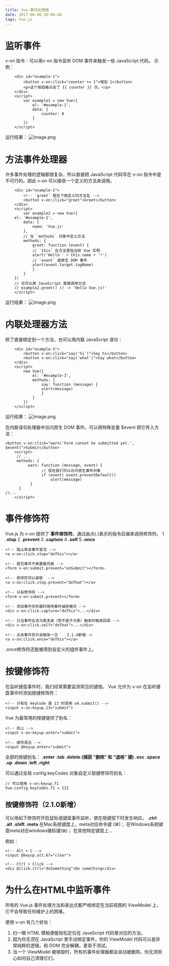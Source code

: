 ```yaml
---
title: Vue-事件处理器
date: 2017-06-08 20:06:48
tags: Vue.js
---
```


# 监听事件
v-on 指令：可以用v-on 指令监听 DOM 事件来触发一些 JavaScript 代码。
示例：
```
    <div id="example-1">
        <button v-on:click="counter += 1">增加 1</button>
        <p>这个按钮被点击了 {{ counter }} 次。</p>
    </div>
    <script>
        var example1 = new Vue({
            el: '#example-1',
            data: {
                counter: 0
            }
        })
    </script>
```
运行结果：
![image.png](http://upload-images.jianshu.io/upload_images/1393082-3c064f280b5af364.png?imageMogr2/auto-orient/strip%7CimageView2/2/w/1240)
<!-- more -->
# 方法事件处理器
许多事件处理的逻辑都很复杂，所以直接把 JavaScript 代码写在 v-on 指令中是不可行的。因此 v-on 可以接收一个定义的方法来调用。
```
    <div id="example-2">
        <!-- `greet` 是在下面定义的方法名 -->
        <button v-on:click="greet">Greet</button>
    </div>
    <script>
        var example2 = new Vue({
    el: '#example-2',
        data: {
            name: 'Vue.js'
        },
        // 在 `methods` 对象中定义方法
        methods: {
            greet: function (event) {
            // `this` 在方法里指当前 Vue 实例
            alert('Hello ' + this.name + '!')
            // `event` 是原生 DOM 事件
            alert(event.target.tagName)
            }
        }
    })
    // 也可以用 JavaScript 直接调用方法
    // example2.greet() // -> 'Hello Vue.js!'
    </script>
```
运行结果：
![image.png](http://upload-images.jianshu.io/upload_images/1393082-aa4c2c7fc8d3a698.png?imageMogr2/auto-orient/strip%7CimageView2/2/w/1240)

# 内联处理器方法
除了直接绑定到一个方法，也可以用内联 JavaScript 语句：
```
    <div id="example-3">
        <button v-on:click="say('hi')">Say hi</button>
        <button v-on:click="say('what')">Say what</button>
    </div>
    <script>
        new Vue({
            el: '#example-3',
            methods: {
                say: function (message) {
                alert(message)
                }
            }
        })
    </script>
```
运行结果：
![image.png](http://upload-images.jianshu.io/upload_images/1393082-2c33a3c4b71de83a.png?imageMogr2/auto-orient/strip%7CimageView2/2/w/1240)

在内联语句处理器中访问原生 DOM 事件。可以用特殊变量 $event 把它传入方法：
```
<button v-on:click="warn('Form cannot be submitted yet.', $event)">Submit</button>
    <script>
     // ...
     methods: {
          warn: function (message, event) {
                // 现在我们可以访问原生事件对象
                if (event) event.preventDefault()
                    alert(message)
           }
      }
//...    
    </script>
```

# 事件修饰符
Vue.js 为 v-on 提供了 **事件修饰符**。通过由点(.)表示的指令后缀来调用修饰符。
1 **.stop**
2 **.prevent**
3 **.capture**
4 **.self**
5 **.once**
```
<!-- 阻止单击事件冒泡 -->
<a v-on:click.stop="doThis"></a>

<!-- 提交事件不再重载页面 -->
<form v-on:submit.prevent="onSubmit"></form>

<!-- 修饰符可以串联  -->
<a v-on:click.stop.prevent="doThat"></a>

<!-- 只有修饰符 -->
<form v-on:submit.prevent></form>

<!-- 添加事件侦听器时使用事件捕获模式 -->
<div v-on:click.capture="doThis">...</div>

<!-- 只当事件在该元素本身（而不是子元素）触发时触发回调 -->
<div v-on:click.self="doThat">...</div>

<!-- 点击事件将只会触发一次    2.1.4新增-->
<a v-on:click.once="doThis"></a>
```
.once修饰符还能被用到自定义的组件事件上。

# 按键修饰符
在监听键盘事件时，我们经常需要监测常见的键值。 
Vue 允许为 v-on 在监听键盘事件时添加按键修饰符：
```
<!-- 只有在 keyCode 是 13 时调用 vm.submit() -->
<input v-on:keyup.13="submit">
```

Vue 为最常用的按键提供了别名：
```
<!-- 同上 -->
<input v-on:keyup.enter="submit">

<!-- 缩写语法 -->
<input @keyup.enter="submit">
```

全部的按键别名：
**.enter**
**.tab**
**.delete (捕获 “删除” 和 “退格” 键)**
**.esc**
**.space**
**.up**
**.down**
**.left**
**.right**

可以通过全局 config.keyCodes 对象自定义按键修饰符别名：
```
// 可以使用 v-on:keyup.f1
Vue.config.keyCodes.f1 = 112
```
## 按键修饰符（2.1.0新增）
可以用如下修饰符开启鼠标或键盘事件监听，使在按键按下时发生响应。
**.ctrl**
**.alt**
**.shift**
**.meta**
在Mac系统键盘上，meta对应命令键 (⌘)；
在Windows系统键盘meta对应windows徽标键(⊞)；
在其他特定键盘上...

例如：
```
<!-- Alt + C -->
<input @keyup.alt.67="clear">

<!-- Ctrl + Click -->
<div @click.ctrl="doSomething">Do something</div>
```

# 为什么在HTML中监听事件
所有的 Vue.js 事件处理方法和表达式都严格绑定在当前视图的 ViewModel 上，它不会导致任何维护上的困难。

使用 v-on 有几个好处：
1. 扫一眼 HTML 模板便能轻松定位在 JavaScript 代码里对应的方法。
2. 因为你无须在 JavaScript 里手动绑定事件，你的 ViewModel 代码可以是非常纯粹的逻辑，和 DOM 完全解耦，更易于测试。
3. 当一个 ViewModel 被销毁时，所有的事件处理器都会自动被删除。你无须担心如何自己清理它们。
